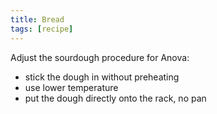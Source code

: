 ```yaml
---
title: Bread
tags: [recipe]
---
```

Adjust the sourdough procedure for Anova:
- stick the dough in without preheating
- use lower temperature
- put the dough directly onto the rack, no pan
